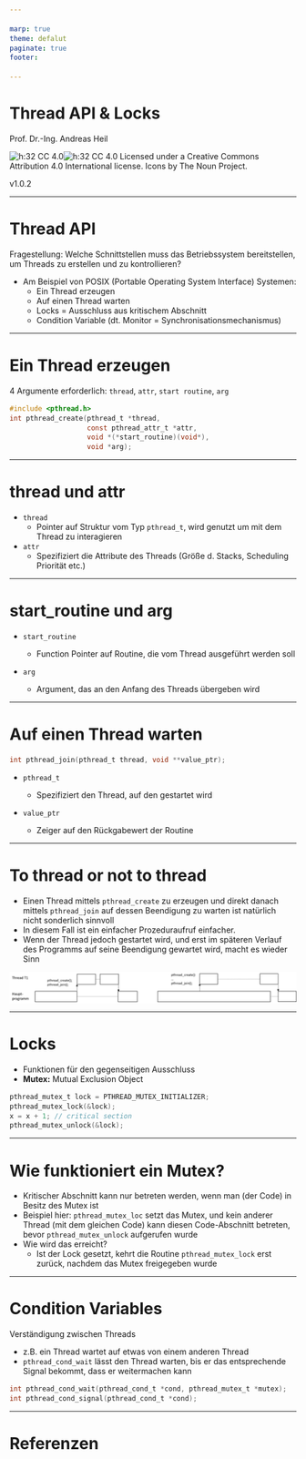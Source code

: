 ```yaml
---

marp: true
theme: defalut
paginate: true
footer: 

---
```

<style>
img[alt~="center"] {
  display: block;
  margin: 0 auto;
}
</style>
# Thread API & Locks

Prof. Dr.-Ing. Andreas Heil

![h:32 CC 4.0](../img/cc.svg)![h:32 CC 4.0](../img/by.svg) Licensed under a Creative Commons Attribution 4.0 International license. Icons by The Noun Project.

<!--version-->
v1.0.2
<!--/version-->

---

# Thread API

Fragestellung: Welche Schnittstellen muss das Betriebssystem bereitstellen, um Threads zu erstellen und zu kontrollieren?

* Am Beispiel von POSIX (Portable Operating System Interface) Systemen:
  * Ein Thread erzeugen
  * Auf einen Thread warten
  * Locks = Ausschluss aus kritischem Abschnitt 
  * Condition Variable (dt. Monitor = Synchronisationsmechanismus)

---

# Ein Thread erzeugen 

4 Argumente erforderlich: `thread`, `attr`, `start routine`, `arg`

```c
#include <pthread.h>
int pthread_create(pthread_t *thread,
                   const pthread_attr_t *attr,
                   void *(*start_routine)(void*),
                   void *arg); 
```
---

# thread und attr

* `thread`
  * Pointer auf Struktur vom Typ `pthread_t`, wird genutzt um mit dem Thread zu interagieren 
* `attr`
  * Spezifiziert die Attribute des Threads (Größe d. Stacks, Scheduling Priorität etc.) 

---

# start_routine und arg

* `start_routine`
  * Function Pointer auf Routine, die vom Thread ausgeführt werden soll

* `arg`
  * Argument, das an den Anfang des Threads übergeben wird

---

# Auf einen Thread warten 

```c
int pthread_join(pthread_t thread, void **value_ptr);
```

* `pthread_t`
  * Spezifiziert den Thread, auf den gestartet wird 

* `value_ptr`
  * Zeiger auf den Rückgabewert der Routine 

--- 

# To thread or not to thread

* Einen Thread mittels `pthread_create` zu erzeugen und direkt danach mittels `pthread_join` auf dessen Beendigung zu warten ist natürlich nicht sonderlich sinnvoll
* In diesem Fall ist ein einfacher Prozeduraufruf einfacher.
* Wenn der Thread jedoch gestartet wird, und erst im späteren Verlauf des Programms auf seine Beendigung gewartet wird, macht es wieder Sinn

![center](../img/os.18.thread.png)

---

# Locks 

* Funktionen für den gegenseitigen Ausschluss
* **Mutex:** Mutual Exclusion Object 

```c
pthread_mutex_t lock = PTHREAD_MUTEX_INITIALIZER;
pthread_mutex_lock(&lock); 
x = x + 1; // critical section
pthread_mutex_unlock(&lock);
```

---

# Wie funktioniert ein Mutex?

* Kritischer Abschnitt kann nur betreten werden, wenn man (der Code) in Besitz des Mutex ist
* Beispiel hier: `pthread_mutex_loc` setzt das Mutex, und kein anderer Thread (mit dem gleichen Code) kann diesen Code-Abschnitt betreten, bevor `pthread_mutex_unlock` aufgerufen wurde
* Wie wird das erreicht? 
  * Ist der Lock gesetzt, kehrt die Routine `pthread_mutex_lock` erst zurück, nachdem das Mutex freigegeben wurde

---

# Condition Variables 

Verständigung zwischen Threads 
* z.B. ein Thread wartet auf etwas von einem anderen Thread  
* `pthread_cond_wait` lässt den Thread warten, bis er das entsprechende Signal bekommt, dass er weitermachen kann

```c
int pthread_cond_wait(pthread_cond_t *cond, pthread_mutex_t *mutex);
int pthread_cond_signal(pthread_cond_t *cond);
```

---

# Referenzen